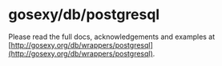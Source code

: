 # gosexy/db/postgresql

Please read the full docs, acknowledgements and examples at [http://gosexy.org/db/wrappers/postgresql](http://gosexy.org/db/wrappers/postgresql).
